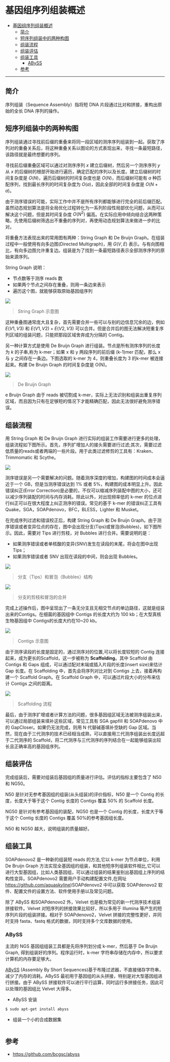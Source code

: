 # 基因组序列组装概述

- [基因组序列组装概述](#基因组序列组装概述)
  - [简介](#简介)
  - [短序列组装中的两种构图](#短序列组装中的两种构图)
  - [组装流程](#组装流程)
  - [组装评估](#组装评估)
  - [组装工具](#组装工具)
    - [ABySS](#abyss)
  - [参考](#参考)

***

## 简介

序列组装（Sequence Assembly）指将短 DNA 片段通过比对和拼接，重构出原始的全长 DNA 序列的操作。

## 短序列组装中的两种构图

序列组装通过寻找前后缀的重叠来将同一段区域的测序序列组装到一起。获取了序列对的重叠关系后，将这种重叠关系以图论的方式表现出来，寻找一条最短路径，该路径就是最终想要的序列。

寻找前后缀重叠区域可以通过对测序序列 $x$ 建立后缀树，然后另一个测序序列 $y$ 从 $x$ 的后缀树的根部开始进行遍历，确定匹配的序列以及长度。建立后缀树的时间复杂度是 $O(N)$，遍历后缀树的时间复杂度也是 $O(N)$，而后缀树可能有 $a$ 种匹配序列，找到最长序列的时间复杂度为 $O(a)$，因此全部的时间复杂度是 $O(N+a)$。

由于测序错误的可能，实际工作中并不是所有序列都能够进行完全的前后缀匹配。虽然动态规划算法是将全局优化过程转化为一系列阶段性局部优化问题，从而可以解决这个问题，但是其时间复杂度 $O(N^2)$ 偏高。在实际应用中倾向结合这两种策略，先使用后缀树筛选出不重叠的序列对，再使用动态规划算法来做进一步的比对。

将重叠方法表现出来的常用图有两种：String Graph 和 De Bruijn Graph。在组装过程中一般使用有向多边图(Directed Multigraph)，用 $G(V,E)$ 表示。与有向图相比，有向多边图允许重复边。组装是为了找到一条最短路径表示全部测序序列的原始来源序列。

String Graph 说明：

- 节点数等于测序 reads 数
- 如果两个节点之间存在重叠，则用一条边来表示
- 遍历这个图，就能够获取原始基因组序列

![](images/2023-03-29-11-03-25.png)

> String Graph 示意图

这种重叠图通常庞大且复杂，首先需要合并一些可以与别的边信息冗余的边，例如 $E(V1,V3)$ 和 $E(V1,V2)+E(V2,V3)$ 可以合并。但是合并后的图无法解决短重复序列区域的组装问题，只能把那段区域舍弃成为分隔的 Contig。

另一种计算方式是使用 De Bruijn Graph 进行组装。节点是所有测序序列的长度为 $k$ 的子串,称为 k-mer；如果 x 和 y 两段序列的前后缀 (k-1)mer 匹配，那么 x 与 y 之间存在一条边。下图选取的 k-mer 为 4，则重叠长度为 3 的k-mer 被连接起来。构建 De Bruijn Graph 的时间复杂度是 O(N)。

![](images/2023-03-29-11-10-01.png)

> De Bruijn Graph

e Bruijn Graph 由于 reads 被切割成 k-mer，实际上无法识别和组装出重复序列区域，而且因为只有在足够短的情况下才能精确匹配，因此无法很好避免测序错误。

## 组装流程

用 String Graph 和 De Bruijn Graph 进行实际的组装工作需要进行更多的处理，组装流程如下图所示。首先，序列扩增加人的接头需要进行过滤;其次，需要过滤低质量的reads或者两端的一些片段。用于此类过滤修剪的工具有：Kraken、Trimmomatic 和 Scythe。

![](images/2023-03-29-11-23-59.png)

测序错误是另一个需要解决的问题。随着测序深度的增加，构建图的时间成本会逼近于一个 GB，但是当测序错误达到 1% 或者 5%，构建图的成本明显上升。因此错误纠正(Error Correction)是必要的，不仅可以缩减序列装配中图的大小，还可以减少序列装配的时间与内存消耗。除此以外，对出现频率低的 k-mer 的位点进行纠正可以在很大程度上纠正测序的错误。常见的基于 k-mer 的错误纠正工具有 Quake，SGA，SOAPdenovo，BFC，BLESS，Lighter 和 Musket。

在完成序列过滤和错误校正后，构建 String Graph 和 De Bruijn Graph。由于测序错误或者变异位点的存在，图中会出现分支(Tips)或冒泡(Bubbles)，如下图所示。因此，需要对 Tips 进行剪枝，对 Bubbles 进行合并。需要说明的是：

- 如果测序错误或者单核酸的变异(SNV)发生在读段的末尾，将会在图中出现 Tips；
- 如果测序错误或者 SNV 出现在读段的中间，则会出现 Bubbles。

![](images/2023-03-29-11-30-11.png)

> 分支（Tips）和冒泡（Bubbles）结构

![](images/2023-03-29-11-32-16.png)

> 分支的剪枝和冒泡的合并

完成上述操作后，图中呈现出了一条无分支且无相交节点的单边路径，这就是组装出来的Contigs。在细菌的基因组中 Contigs 的长度大约为 100 kb；在大型真核生物基因组中 Contigs的长度大约在10~20 kb。

![](images/2023-03-29-11-37-09.png)

> Contigs 示意图

由于测序读段的长度是固定的，通过测序对的位置,可以将长度较短的 Contig 连接起来，成为更长的Scaffold，这一步被称为 **Scaffolding**。其中 Scaffold 由 Contigs 和 Gaps 组成，可以通过配对末端或插入片段的长度(insert size)来估计 Gap 长度。在 Scaffolding 中，首先会将序列对比对到 Contigs 上去，接着再构建一个 Scaffold Graph。在 Scaffold Graph 中，可以通过片段大小的分布来估计 Contigs 之间的距离。

![](images/2023-03-29-11-40-11.png)

> Scaffolding 流程

最后，由于测序扩增或者计算方法的问题，很多基因组区域无法被测序组装出来，可以通过局部组装来填补这些区域，常见工具有 SGA gapfill 和 SOAPdenovo 中的 GapCloser。如果仍无法完成，则用 N 代替碱基填补空缺的 Gap 区域。当然，现在由于三代测序的技术已经相当成熟，可以直接用三代测序组装出长度远超于二代测序的 Scaffold，将二代测序与三代测序的序列结合在一起能够组装出较长且正确率高的基因组序列。

## 组装评估

完成组装后，需要对组装后基因组的质量进行评估。评估的指标主要包含了 N50 和 NG50。

N50 是针对无参考基因组的组装(从头组装)的评价指标，N50 是一个 Contig 的长度，长度大于等于这个 Contig 长度的 Contigs 覆盖 50% 的 Scaffold 长度。

NG50 是针对有参考基因组的装配，NG50 也是一个 Contig 的长度，长度大于等于这个 Contig 长度的 Contigs 覆盖 50%的参考基因组长度。

N50 和 NG50 越大，说明组装的质量越好。

## 组装工具


SOAPdenovo2 是一种新的组装短 reads 的方法,它以 k-mer 为节点单位，利用 De Bruijn Graph 方法实现全基因组的组装，和其他短序列组装软件相比,它可以进行大型基因组，比如人类基因组，可以通过组装的结果鉴别出基因组上序列的结构性变异。SOAPdenovo2 需要用户手动构建配置文件,在网址 https://github.com/aquaskyline)SOAPdenovo2 中可以获取 SOAPdenovo2 软件、配置文件的设置方法、软件使用手册以及常见问题。

除了 ABySS 和SOAPdenovo2 外，Velvet 也是极为常见的新一代测序技术组装拼接软件。Velvet 对短序列的拼接效果比较好，所以多用于 Illumina 等产生的短序列片段的组装拼接。相对于 SOAPdenovo2，Velvet 拼接的完整性更好，并同时支持 fasta、fastq 格式的数据，同时支持多个文库数据的使用。

### ABySS

主流的 NGS 基因组组装工具都是先将序列划分成 k-mer，然后基于 De Bruijn Graph, 得到组装好的序列。程序运行时，k-mer 字符串存储在内存中，所以要求计算机的内存要足够大。

[ABySS](https://github.com/bcgsc/abyss) (Assembly By Short Sequences)基于布隆过滤器，不直接储存字符串，减少了内存的消耗。ABySS 最初用于基因组的从头拼接，特别是对大型基因组进行拼接。由于 ABySS 拼接软件可以进行平行运算，同时运行多拼接任务，因此可以处理的基因组比 Velvet 大得多。

- ABySS 安装

```bash
$ sudo apt-get install abyss
```

- 组装一个小的合成数据集

```bash

```

## 参考

- https://github.com/bcgsc/abyss